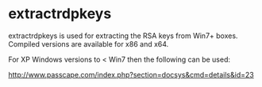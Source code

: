 extractrdpkeys
==============

extractrdpkeys is used for extracting the RSA keys from Win7+ boxes. Compiled versions are available for x86 and x64.

For XP Windows versions to < Win7 then the following can be used:
 
http://www.passcape.com/index.php?section=docsys&cmd=details&id=23